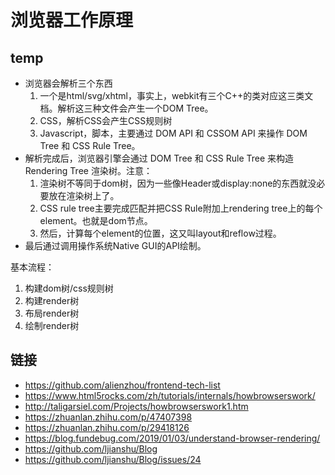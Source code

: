 # 浏览器工作原理

## temp

- 浏览器会解析三个东西
    1. 一个是html/svg/xhtml，事实上，webkit有三个C++的类对应这三类文档。解析这三种文件会产生一个DOM Tree。
    2. CSS，解析CSS会产生CSS规则树
    3. Javascript，脚本，主要通过 DOM API 和 CSSOM API 来操作 DOM Tree 和 CSS Rule Tree。
- 解析完成后，浏览器引擎会通过 DOM Tree 和 CSS Rule Tree 来构造 Rendering Tree 渲染树。注意：
    1. 渲染树不等同于dom树，因为一些像Header或display:none的东西就没必要放在渲染树上了。
    2. CSS rule tree主要完成匹配并把CSS Rule附加上rendering tree上的每个element。也就是dom节点。
    3. 然后，计算每个element的位置，这又叫layout和reflow过程。
- 最后通过调用操作系统Native GUI的API绘制。 

基本流程：
1. 构建dom树/css规则树
2. 构建render树
3. 布局render树 
4. 绘制render树

## 链接

- https://github.com/alienzhou/frontend-tech-list
- https://www.html5rocks.com/zh/tutorials/internals/howbrowserswork/
- http://taligarsiel.com/Projects/howbrowserswork1.htm
- https://zhuanlan.zhihu.com/p/47407398
- https://zhuanlan.zhihu.com/p/29418126
- https://blog.fundebug.com/2019/01/03/understand-browser-rendering/
- https://github.com/ljianshu/Blog
- https://github.com/ljianshu/Blog/issues/24